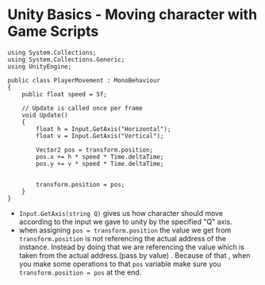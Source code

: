 # Unity Basics - Moving character with Game Scripts 

```
using System.Collections;
using System.Collections.Generic;
using UnityEngine;

public class PlayerMovement : MonoBehaviour
{
    public float speed = 5f;
    
    // Update is called once per frame
    void Update()
    {
        float h = Input.GetAxis("Horizontal"); 
        float v = Input.GetAxis("Vertical");

        Vector2 pos = transform.position;
        pos.x += h * speed * Time.deltaTime;
        pos.y += v * speed * Time.deltaTime;


        transform.position = pos;
    }
}
```

- `Input.GetAxis(string Q)` gives us how character should move according to the input we gave to unity by the specified "Q" axis.
- when assigning `pos = transform.position` the value we get from `transform.position` is not referencing the actual address of the instance. Instead by doing that we are referencing the value which is taken from the actual address.(pass by value) . Because of that , when you make some operations to that `pos` variable make sure you `transform.position = pos` at the end. 
  
